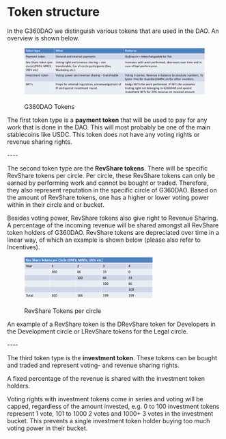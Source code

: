 # Token structure

In the G360DAO we distinguish various tokens that are used in the DAO. An overview is shown below.

<figure><img src="../.gitbook/assets/image (3).png" alt=""><figcaption><p>G360DAO Tokens</p></figcaption></figure>

&#x20;The first token type is a **payment token** that will be used to pay for any work that is done in the DAO. This will most probably be one of the main stablecoins like USDC. This token does not have any voting rights or revenue sharing rights.

\----

The second token type are the **RevShare tokens**. There will be specific RevShare tokens per circle. Per circle, these RevShare tokens can only be earned by performing work and cannot be bought or traded. Therefore, they also represent reputation in the specific circle of G360DAO. Based on the amount of RevShare tokens, one has a higher or lower voting power within in their circle and or bucket.

Besides voting power, RevShare tokens also give right to Revenue Sharing. A percentage of the incoming revenue will be shared amongst all RevShare token holders of G360DAO. RevShare tokens are depreciated over time in a linear way, of which an example is shown below (please also refer to Incentives).

<figure><img src="../.gitbook/assets/RevShare Tokens per circle.png" alt="RevShare Tokens per circle"><figcaption><p>RevShare Tokens per circle</p></figcaption></figure>

An example of a RevShare token is the DRevShare token for Developers in the Development circle or LRevShare tokens for the Legal circle.

\----

The third token type is the **investment token**. These tokens can be bought and traded and represent voting- and revenue sharing rights.&#x20;

A fixed percentage of the revenue is shared with the investment token holders.&#x20;

Voting rights with investment tokens come in series and voting will be capped, regardless of the amount invested, e.g. 0 to 100 investment tokens represent 1 vote, 101 to 1000 2 votes and 1000+ 3 votes in the investment bucket. This prevents a single investment token holder buying too much voting power in their bucket.
